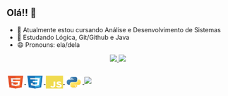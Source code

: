 ## Olá!! 👋


- 🔭 Atualmente estou cursando Análise e Desenvolvimento de Sistemas
- 👀 Estudando Lógica, Git/Github e Java
- 😄 Pronouns: ela/dela

<div align="center">
  <a href="https://github.com/LilianeBalles">
  <img height="180em" src="https://github-readme-stats.vercel.app/api?username=LilianeBalles&show_icons=true&theme=cobalt&include_all_commits=true&count_private=true"/>
  <img height="180em" src="https://github-readme-stats.vercel.app/api/top-langs/?username=LilianeBalles&layout=compact&langs_count=7&theme=cobalt"/>
</div>

  ##
  
  <img align="center" alt="Rafa-HTML" height="30" width="40" src="https://raw.githubusercontent.com/devicons/devicon/master/icons/html5/html5-original.svg">
  <img align="center" alt="Rafa-CSS" height="30" width="40" src="https://raw.githubusercontent.com/devicons/devicon/master/icons/css3/css3-original.svg">
  <img align="center" alt="Rafa-Js" height="30" width="40" src="https://raw.githubusercontent.com/devicons/devicon/master/icons/javascript/javascript-plain.svg">
  <img align="center" alt="Rafa-Python" height="30" width="40" src="https://raw.githubusercontent.com/devicons/devicon/master/icons/python/python-original.svg">
  <img src="https://cdn.jsdelivr.net/gh/devicons/devicon/icons/adonisjs/adonisjs-original.svg" />
